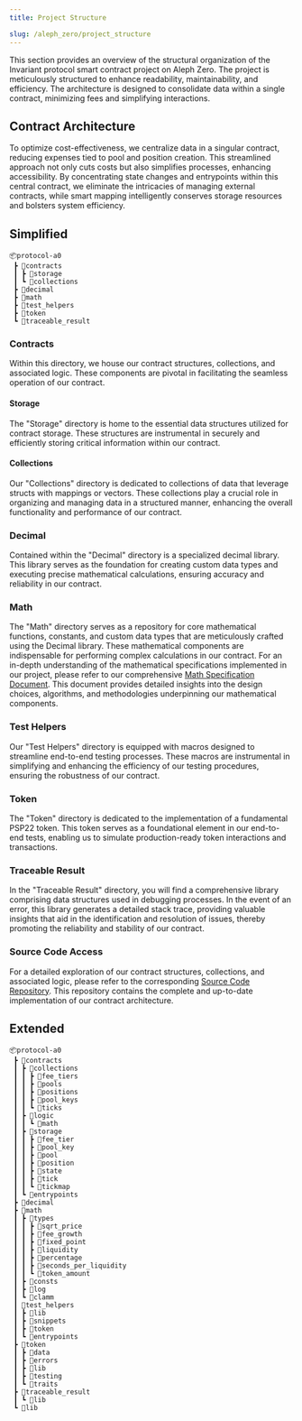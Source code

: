 ```yaml
---
title: Project Structure

slug: /aleph_zero/project_structure
---
```


This section provides an overview of the structural organization of the Invariant protocol smart contract project on Aleph Zero. The project is meticulously structured to enhance readability, maintainability, and efficiency. The architecture is designed to consolidate data within a single contract, minimizing fees and simplifying interactions.

## Contract Architecture

To optimize cost-effectiveness, we centralize data in a singular contract, reducing expenses tied to pool and position creation. This streamlined approach not only cuts costs but also simplifies processes, enhancing accessibility. By concentrating state changes and entrypoints within this central contract, we eliminate the intricacies of managing external contracts, while smart mapping intelligently conserves storage resources and bolsters system efficiency.

## Simplified

```
📦protocol-a0
 ┣ 📂contracts
 ┃ ┣ 📜storage
 ┃ ┗ 📜collections
 ┣ 📂decimal
 ┣ 📂math
 ┣ 📂test_helpers
 ┣ 📂token
 ┗ 📂traceable_result
```

### Contracts
Within this directory, we house our contract structures, collections, and associated logic. These components are pivotal in facilitating the seamless operation of our contract.

#### Storage
The "Storage" directory is home to the essential data structures utilized for contract storage. These structures are instrumental in securely and efficiently storing critical information within our contract.

#### Collections
Our "Collections" directory is dedicated to collections of data that leverage structs with mappings or vectors. These collections play a crucial role in organizing and managing data in a structured manner, enhancing the overall functionality and performance of our contract.

### Decimal
Contained within the "Decimal" directory is a specialized decimal library. This library serves as the foundation for creating custom data types and executing precise mathematical calculations, ensuring accuracy and reliability in our contract.

### Math
The "Math" directory serves as a repository for core mathematical functions, constants, and custom data types that are meticulously crafted using the Decimal library. These mathematical components are indispensable for performing complex calculations in our contract. For an in-depth understanding of the mathematical specifications implemented in our project, please refer to our comprehensive [Math Specification Document](https://invariant.app/math-spec-a0.pdf). This document provides detailed insights into the design choices, algorithms, and methodologies underpinning our mathematical components.
### Test Helpers
Our "Test Helpers" directory is equipped with macros designed to streamline end-to-end testing processes. These macros are instrumental in simplifying and enhancing the efficiency of our testing procedures, ensuring the robustness of our contract.

### Token
The "Token" directory is dedicated to the implementation of a fundamental PSP22 token. This token serves as a foundational element in our end-to-end tests, enabling us to simulate production-ready token interactions and transactions.

### Traceable Result
In the "Traceable Result" directory, you will find a comprehensive library comprising data structures used in debugging processes. In the event of an error, this library generates a detailed stack trace, providing valuable insights that aid in the identification and resolution of issues, thereby promoting the reliability and stability of our contract.


### Source Code Access
For a detailed exploration of our contract structures, collections, and associated logic, please refer to the corresponding [Source Code Repository](https://github.com/invariant-labs/protocol-a0). This repository contains the complete and up-to-date implementation of our contract architecture.

## Extended

```
📦protocol-a0
 ┣ 📂contracts
 ┃ ┣ 📂collections
 ┃ ┃ ┣ 📜fee_tiers
 ┃ ┃ ┣ 📜pools
 ┃ ┃ ┣ 📜positions
 ┃ ┃ ┣ 📜pool_keys
 ┃ ┃ ┗ 📜ticks
 ┃ ┣ 📂logic
 ┃ ┃ ┗ 📜math
 ┃ ┣ 📂storage
 ┃ ┃ ┣ 📜fee_tier
 ┃ ┃ ┣ 📜pool_key
 ┃ ┃ ┣ 📜pool
 ┃ ┃ ┣ 📜position
 ┃ ┃ ┣ 📜state
 ┃ ┃ ┣ 📜tick
 ┃ ┃ ┗ 📜tickmap
 ┃ ┗ 📜entrypoints
 ┣ 📂decimal
 ┣ 📂math
 ┃ ┣ 📂types
 ┃ ┃ ┣ 📜sqrt_price
 ┃ ┃ ┣ 📜fee_growth
 ┃ ┃ ┣ 📜fixed_point
 ┃ ┃ ┣ 📜liquidity
 ┃ ┃ ┣ 📜percentage
 ┃ ┃ ┣ 📜seconds_per_liquidity
 ┃ ┃ ┗ 📜token_amount
 ┃ ┣ 📜consts
 ┃ ┣ 📜log
 ┃ ┗ 📜clamm
 ┃ 📂test_helpers
 ┃ ┣ 📜lib
 ┃ ┣ 📜snippets
 ┃ ┣ 📜token
 ┃ ┗ 📜entrypoints
 ┣ 📂token
 ┃ ┣ 📜data
 ┃ ┣ 📜errors
 ┃ ┣ 📜lib
 ┃ ┣ 📜testing
 ┃ ┗ 📜traits
 ┣ 📂traceable_result
 ┃ ┗ 📜lib
 ┗ 📜lib
```